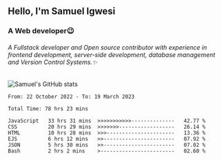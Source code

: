 ## Hello, I'm Samuel Igwesi
### A Web developer:wink:

###### A Fullstack developer and Open source contributor with experience in frontend development, server-side development, database management and Version Control Systems.:sparkles:


![Samuel's GitHub stats](https://github-readme-stats.vercel.app/api?username=SamuelIgwesi&show_icons=true&theme=radical)

<!--START_SECTION:waka-->

```text
From: 22 October 2022 - To: 19 March 2023

Total Time: 78 hrs 23 mins

JavaScript   33 hrs 31 mins  >>>>>>>>>>>--------------   42.77 %
CSS          20 hrs 29 mins  >>>>>>>------------------   26.14 %
HTML         10 hrs 28 mins  >>>----------------------   13.36 %
EJS          6 hrs 12 mins   >>-----------------------   07.92 %
JSON         5 hrs 30 mins   >>-----------------------   07.02 %
Bash         2 hrs 2 mins    >------------------------   02.60 %
```

<!--END_SECTION:waka-->
